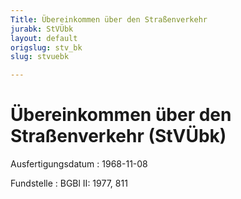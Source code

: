 ```yaml
---
Title: Übereinkommen über den Straßenverkehr
jurabk: StVÜbk
layout: default
origslug: stv_bk
slug: stvuebk

---
```


# Übereinkommen über den Straßenverkehr (StVÜbk)

Ausfertigungsdatum
:   1968-11-08

Fundstelle
:   BGBl II: 1977, 811

